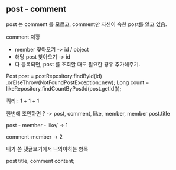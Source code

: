 ## post - comment
post 는 comment 를 모르고, comment만 자신이 속한 post를 알고 있음.

comment 저장
 - member 찾아오기 -> id / object
 - 해당 post 찾아오기 -> id
 - 다 등록되면, post 를 조회할 때도 필요한 경우 추가해주기.
 
 Post post = postRepository.findById(id) 
             .orElseThrow(NotFoundPostException::new);
         Long count = likeRepository.findCountByPostId(post.getId());
         
쿼리 : 1 + 1 + 1

한번에 조인하면 ? -> post, comment, like, member, member
post.title

post - member - like/ -> 1

comment-member -> 2

내가 쓴 댓글보기에서 나와야하는 항목

post title, comment content;